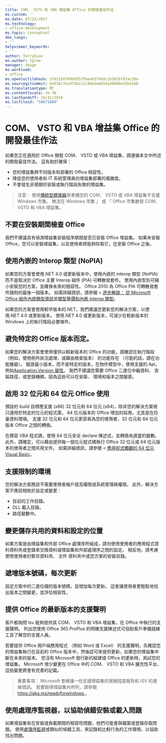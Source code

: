 ```yaml
---
title: COM、 VSTO 和 VBA 增益集 Office 的開發最佳作法
ms.custom: ''
ms.date: 07/25/2017
ms.technology:
- office-development
ms.topic: conceptual
dev_langs:
- ''
helpviewer_keywords:
- ''
author: TerryGLee
ms.author: tglee
manager: douge
ms.workload:
- office
ms.openlocfilehash: 3f821b9769b9353fbee6379ddc1b3826f87ac2de
ms.sourcegitcommit: be938c7ecd756a11c9de3e6019a490d0e52b4190
ms.translationtype: MT
ms.contentlocale: zh-TW
ms.lasthandoff: 10/31/2018
ms.locfileid: "50671089"
---
```

# <a name="development-best-practices-for-com-vsto-and-vba-add-ins-in-office"></a>COM、 VSTO 和 VBA 增益集 Office 的開發最佳作法
  如果您正在適用於 Office 開發 COM、 VSTO 或 VBA 增益集，請遵循本文中所述的開發最佳作法。   這有助於確保：

-  您的增益集跨不同版本和部署的 Office 相容性。
-  降低您的使用者和 IT 系統管理員的增益集部署的複雜度。
-  不會發生非預期的安裝或執行階段失敗的增益集。

>注意： 使用[傳統型橋接器](/windows/uwp/porting/desktop-to-uwp-root)來準備您的 COM、 VSTO 或 VBA 增益集不支援 Windows 市集。 無法在 Windows 市集 」 或 「 Office 市集散發 COM、 VSTO 和 VBA 增益集。 
  
## <a name="do-not-check-for-office-during-installation"></a>不要在安裝期間檢查 Office  
 我們不建議具有偵測增益集安裝程序期間是否已安裝 Office 增益集。 如果未安裝 Office，您可以安裝增益集，以及使用者將能夠存取它，在安裝 Office 之後。 
  
## <a name="use-embedded-interop-types-nopia"></a>使用內嵌的 Interop 類型 (NoPIA)  
如果您的方案會使用.NET 4.0 或更新版本中，使用內嵌的 interop 類型 (NoPIA) 而不是取決於 Office 主要 Interop 組件 (PIA) 可轉散發套件。 使用內嵌型別可縮小安裝您的方案，並確保未來的相容性。 Office 2010 為 Office PIA 可轉散發套件隨附的最後一個版本。 如需詳細資訊，請參閱 <<c0> [ 逐步解說： 從 Microsoft Office 組件內嵌類型資訊](https://msdn.microsoft.com/library/ee317478.aspx)並[類型等價和內嵌 interop 類型](/windows/uwp/porting/desktop-to-uwp-root)。

如果您的方案會使用較早版本的.NET，我們建議您更新您的解決方案，以使用.NET 4.0 或更新版本。 使用.NET 4.0 或更新版本，可減少在較新版本的 Windows 上的執行階段必要條件。
  
## <a name="avoid-depending-on-specific-office-versions"></a>避免特定的 Office 版本而定。  
如果您的解決方案會使用僅供以較新版本的 Office 的功能，請確認在執行階段 （例如，使用例外狀況處理，或藉由檢查版本） 的功能存在 （可能的話，請在功能層級）。 驗證最小版本，而不是特定的版本，在物件模型中，使用支援的 Api，例如[Application.Version 屬性](<xref:Microsoft.Office.Interop.Excel._Application.Version%2A>)。 我們不建議您需要 Office 二進位中繼資料、 安裝路徑，或登錄機碼，因為這些可以在安裝、 環境和版本之間變更。

## <a name="enable-both-32-bit-and-64-bit-office-usage"></a>啟用 32 位元和 64 位元 Office 使用   
預設的 build 目標應支援 (x86) 32 位元和 64 位元 (x64)，除非您的解決方案視只適用於特定的位元的程式庫。 64 位元版本的 Office 增加的採用，尤其是在巨量資料環境。 支援 32 位元和 64 位元更容易為您的使用者，32 位元和 64 位元版本 Office 之間的轉換。

在撰寫 VBA 程式碼，使用 64 位元安全 declare 陳述式，並轉換為適當的變數。 此外，請確定，可以藉由提供每一個位元程式碼執行 Office 32 位元或 64 位元版本的使用者之間共用文件。 如需詳細資訊，請參閱 <<c0> [ 應用程式概觀的 64 位元 Visual Basic](/office/vba/Language/Concepts/Getting-Started/64-bit-visual-basic-for-applications-overview)。

## <a name="support-restricted-environments"></a>支援限制的環境   
您的解決方案應該不需要使用者帳戶提高權限或系統管理員權限。 此外，解決方案不應該相依於設定或變更：

- 目前的工作目錄。
- DLL 載入目錄。
- 路徑變數中。

## <a name="change-the-save-location-of-shared-data-and-settings"></a>變更儲存共用的資料和設定的位置
如果方案是由增益集和外部 Office 處理序所組成，請勿使用使用者的應用程式資料資料夾或登錄來交換資料或增益集和外部處理序之間的設定。 相反地，請考慮使用使用者的暫存資料夾、 文件 資料夾中或您方案的安裝目錄。

## <a name="increment-the-version-number-with-each-update"></a>遞增版本號碼，每次更新
設定方案中的二進位檔的版本號碼，並增加每次更新。 這會讓使用者更輕鬆地找出版本之間變更，並評估相容性。

## <a name="provide-support-statements-for-the-latest-versions-of-office"></a>提供 Office 的最新版本的支援聲明
客戶都詢問 Isv 能夠提供其 COM、 VSTO 和 VBA 增益集，在 Office 中執行的支援聲明。 列出您使用 Office 365 ProPlus 的明確支援陳述式可協助客戶準備就緒工具了解您的支援人員。 

若要提供 Office 用戶端應用程式 （例如 Word 或 Excel） 的支援聲明，先確認您的增益集執行在目前的 Office 版本中，然後認可來提供更新，如果您的增益集中斷在未來的版本。 您沒有 Microsoft 發行新的組建或 Office 的更新時，測試您的增益集。 Microsoft 很少變更在 Office 中的 COM、 VSTO 和 VBA 擴充性平台，這些變更將會有完善的記載。

>重要事項： Microsoft 會維護一份支援增益集的就緒程度報告和 ISV 的連絡資訊。 若要取得增益集內所列，請參閱[ https://aka.ms/readyforwindows ](https://aka.ms/readyforwindows)。

## <a name="use-process-monitor-to-help-debug-installation-or-loading-issues"></a>使用處理序監視器，以協助偵錯安裝或載入問題
如果增益集有在安裝或負載期間的相容性問題，他們可能會與檔案或登錄存取問題。 使用[處理序監視](/sysinternals/downloads/procmon)或類似的偵錯工具，來記錄和比較行為的工作環境，以協助找出問題。
